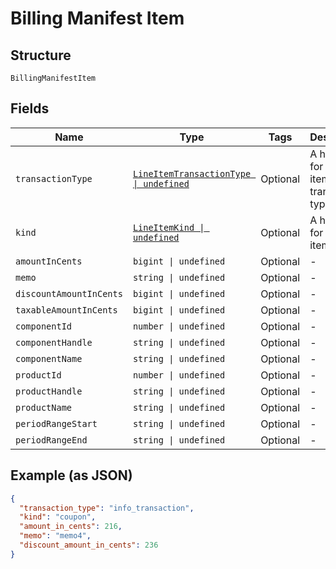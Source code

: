 
# Billing Manifest Item

## Structure

`BillingManifestItem`

## Fields

| Name | Type | Tags | Description |
|  --- | --- | --- | --- |
| `transactionType` | [`LineItemTransactionType \| undefined`](../../doc/models/line-item-transaction-type.md) | Optional | A handle for the line item transaction type |
| `kind` | [`LineItemKind \| undefined`](../../doc/models/line-item-kind.md) | Optional | A handle for the line item kind |
| `amountInCents` | `bigint \| undefined` | Optional | - |
| `memo` | `string \| undefined` | Optional | - |
| `discountAmountInCents` | `bigint \| undefined` | Optional | - |
| `taxableAmountInCents` | `bigint \| undefined` | Optional | - |
| `componentId` | `number \| undefined` | Optional | - |
| `componentHandle` | `string \| undefined` | Optional | - |
| `componentName` | `string \| undefined` | Optional | - |
| `productId` | `number \| undefined` | Optional | - |
| `productHandle` | `string \| undefined` | Optional | - |
| `productName` | `string \| undefined` | Optional | - |
| `periodRangeStart` | `string \| undefined` | Optional | - |
| `periodRangeEnd` | `string \| undefined` | Optional | - |

## Example (as JSON)

```json
{
  "transaction_type": "info_transaction",
  "kind": "coupon",
  "amount_in_cents": 216,
  "memo": "memo4",
  "discount_amount_in_cents": 236
}
```

